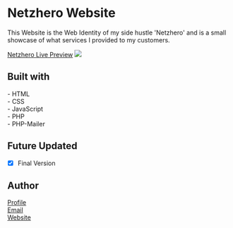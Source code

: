 <h1>Netzhero Website</h1>

<p>
  This Website is the Web Identity of my side hustle 'Netzhero' and is a small showcase of what services I provided to my customers.
</p>

[Netzhero Live Preview](https://netzhero.de)
![](https://erikarens.de/images/netzhero.jpg)

<h2>Built with</h2>
<p>
  - HTML<br>
  - CSS <br>
  - JavaScript <br>
  - PHP <br>
  - PHP-Mailer <br>
</p>

<h2>Future Updated</h2>

- [x] Final Version

<h2>Author</h2>

[Profile](https://github.com/erikarens "Erik Arens GitHub") <br>
[Email](mailto:erikarens@netzhero.de "Say hello!") <br>
[Website](https://erikarens.de "Personal Website") <br>

